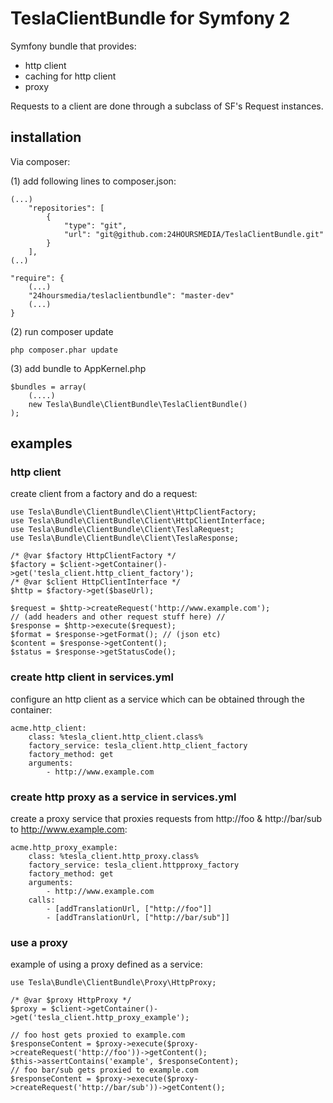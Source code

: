 # TeslaClientBundle for Symfony 2

Symfony bundle that provides:
- http client
- caching for http client
- proxy

Requests to a client are done through a subclass of SF's Request instances.

## installation

Via composer:

(1) add following lines to composer.json:

	(...)
    	"repositories": [
        	{
           		"type": "git",
            	"url": "git@github.com:24HOURSMEDIA/TeslaClientBundle.git"
        	}
    	],
    (..)
    
    "require": {
    	(...)
    	"24hoursmedia/teslaclientbundle": "master-dev"
    	(...)
    }
    
(2) run composer update

	php composer.phar update
	
(3) add bundle to AppKernel.php

	$bundles = array(
		(....)
		new Tesla\Bundle\ClientBundle\TeslaClientBundle()
	);

	

## examples

### http client


create client from a factory and do a request:
   
    use Tesla\Bundle\ClientBundle\Client\HttpClientFactory;
    use Tesla\Bundle\ClientBundle\Client\HttpClientInterface;
    use Tesla\Bundle\ClientBundle\Client\TeslaRequest;
    use Tesla\Bundle\ClientBundle\Client\TeslaResponse;

    /* @var $factory HttpClientFactory */
    $factory = $client->getContainer()->get('tesla_client.http_client_factory');
    /* @var $client HttpClientInterface */
    $http = $factory->get($baseUrl);

    $request = $http->createRequest('http://www.example.com');
    // (add headers and other request stuff here) //
    $response = $http->execute($request);
    $format = $response->getFormat(); // (json etc)
    $content = $response->getContent();
    $status = $response->getStatusCode();
    
   
### create http client in services.yml

configure an http client as a service which can be obtained through the container:

    acme.http_client:
        class: %tesla_client.http_client.class%
        factory_service: tesla_client.http_client_factory
        factory_method: get
        arguments:
            - http://www.example.com
        

### create http proxy as a service in services.yml

create a proxy service that proxies requests from http://foo & http://bar/sub to http://www.example.com:

    acme.http_proxy_example:
        class: %tesla_client.http_proxy.class%
        factory_service: tesla_client.httpproxy_factory
        factory_method: get
        arguments:
            - http://www.example.com
        calls:
            - [addTranslationUrl, ["http://foo"]]
            - [addTranslationUrl, ["http://bar/sub"]]
            
### use a proxy

example of using a proxy defined as a service:

	use Tesla\Bundle\ClientBundle\Proxy\HttpProxy;
	
	/* @var $proxy HttpProxy */
	$proxy = $client->getContainer()->get('tesla_client.http_proxy_example');

	// foo host gets proxied to example.com
	$responseContent = $proxy->execute($proxy->createRequest('http://foo'))->getContent();
	$this->assertContains('example', $responseContent);
	// foo bar/sub gets proxied to example.com
	$responseContent = $proxy->execute($proxy->createRequest('http://bar/sub'))->getContent();
            
